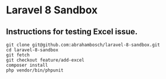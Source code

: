 # Laravel 8 Sandbox

## Instructions for testing Excel issue. 
```
git clone git@github.com:abrahambosch/laravel-8-sandbox.git
cd laravel-8-sandbox
git fetch 
git checkout feature/add-excel
composer install
php vendor/bin/phpunit
```

